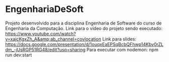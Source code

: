 # EngenhariaDeSoft
Projeto desenvolvido para a disciplina Engenharia de Software do curso de Engenharia da Computação.  Link para o vídeo do projeto sendo executado: https://www.youtube.com/watch?v=xajcKgxZh_A&amp;ab_channel=covlocation  Link para slides: https://docs.google.com/presentation/d/1ouqxEaEPSqBcbQFhwp14Kbv0rZLdm_-jUsRGP51RG48/edit?usp=sharing  Para executar com nodemon: npm run dev:start
